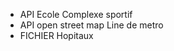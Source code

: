 
- API 
    Ecole
    Complexe sportif
- API open street map
    Line de metro
- FICHIER
    Hopitaux

